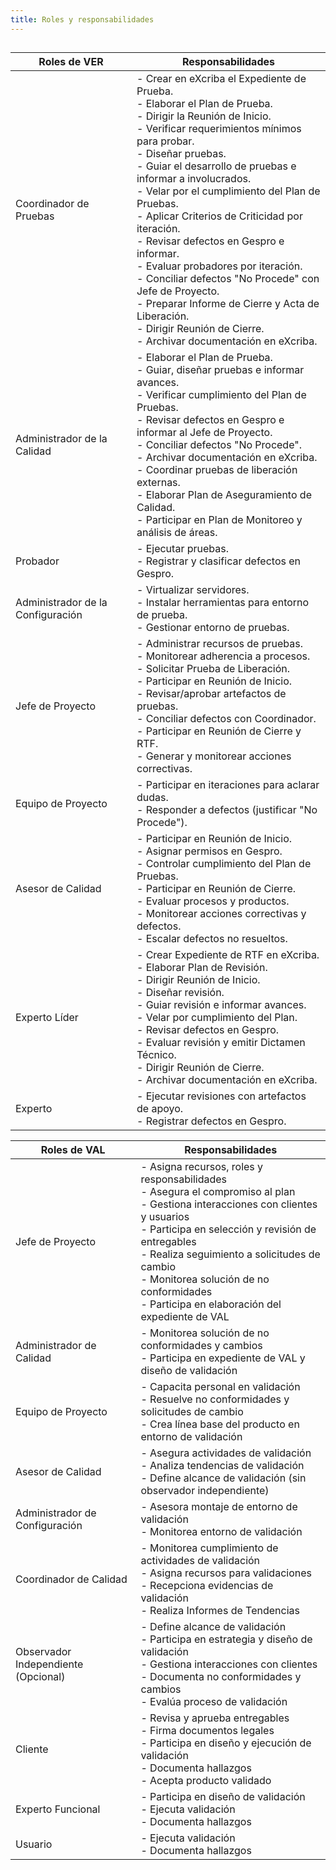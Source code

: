```yaml
---
title: Roles y responsabilidades
---
```


## 
| Roles de VER                   | Responsabilidades |
| -------------------------- | -------------------------------------------- |
| Coordinador de Pruebas | - Crear en eXcriba el Expediente de Prueba.<br>- Elaborar el Plan de Prueba.<br>- Dirigir la Reunión de Inicio.<br>- Verificar requerimientos mínimos para probar.<br>- Diseñar pruebas.<br>- Guiar el desarrollo de pruebas e informar a involucrados.<br>- Velar por el cumplimiento del Plan de Pruebas.<br>- Aplicar Criterios de Criticidad por iteración.<br>- Revisar defectos en Gespro e informar.<br>- Evaluar probadores por iteración.<br>- Conciliar defectos "No Procede" con Jefe de Proyecto.<br>- Preparar Informe de Cierre y Acta de Liberación.<br>- Dirigir Reunión de Cierre.<br>- Archivar documentación en eXcriba. |
| Administrador de la Calidad | - Elaborar el Plan de Prueba.<br>- Guiar, diseñar pruebas e informar avances.<br>- Verificar cumplimiento del Plan de Pruebas.<br>- Revisar defectos en Gespro e informar al Jefe de Proyecto.<br>- Conciliar defectos "No Procede".<br>- Archivar documentación en eXcriba.<br>- Coordinar pruebas de liberación externas.<br>- Elaborar Plan de Aseguramiento de Calidad.<br>- Participar en Plan de Monitoreo y análisis de áreas. |
| Probador | - Ejecutar pruebas.<br>- Registrar y clasificar defectos en Gespro. |
| Administrador de la Configuración | - Virtualizar servidores.<br>- Instalar herramientas para entorno de prueba.<br>- Gestionar entorno de pruebas. |
| Jefe de Proyecto | - Administrar recursos de pruebas.<br>- Monitorear adherencia a procesos.<br>- Solicitar Prueba de Liberación.<br>- Participar en Reunión de Inicio.<br>- Revisar/aprobar artefactos de pruebas.<br>- Conciliar defectos con Coordinador.<br>- Participar en Reunión de Cierre y RTF.<br>- Generar y monitorear acciones correctivas. |
| Equipo de Proyecto | - Participar en iteraciones para aclarar dudas.<br>- Responder a defectos (justificar "No Procede"). |
| Asesor de Calidad | - Participar en Reunión de Inicio.<br>- Asignar permisos en Gespro.<br>- Controlar cumplimiento del Plan de Pruebas.<br>- Participar en Reunión de Cierre.<br>- Evaluar procesos y productos.<br>- Monitorear acciones correctivas y defectos.<br>- Escalar defectos no resueltos. |
| Experto Líder | - Crear Expediente de RTF en eXcriba.<br>- Elaborar Plan de Revisión.<br>- Dirigir Reunión de Inicio.<br>- Diseñar revisión.<br>- Guiar revisión e informar avances.<br>- Velar por cumplimiento del Plan.<br>- Revisar defectos en Gespro.<br>- Evaluar revisión y emitir Dictamen Técnico.<br>- Dirigir Reunión de Cierre.<br>- Archivar documentación en eXcriba. |
| Experto | - Ejecutar revisiones con artefactos de apoyo.<br>- Registrar defectos en Gespro. |

| Roles de VAL | Responsabilidades |
|-------|-------------------|
| Jefe de Proyecto | - Asigna recursos, roles y responsabilidades<br>- Asegura el compromiso al plan<br>- Gestiona interacciones con clientes y usuarios<br>- Participa en selección y revisión de entregables<br>- Realiza seguimiento a solicitudes de cambio<br>- Monitorea solución de no conformidades<br>- Participa en elaboración del expediente de VAL |
| Administrador de Calidad | - Monitorea solución de no conformidades y cambios<br>- Participa en expediente de VAL y diseño de validación |
| Equipo de Proyecto | - Capacita personal en validación<br>- Resuelve no conformidades y solicitudes de cambio<br>- Crea línea base del producto en entorno de validación |
| Asesor de Calidad | - Asegura actividades de validación<br>- Analiza tendencias de validación<br>- Define alcance de validación (sin observador independiente) |
| Administrador de Configuración | - Asesora montaje de entorno de validación<br>- Monitorea entorno de validación |
| Coordinador de Calidad | - Monitorea cumplimiento de actividades de validación<br>- Asigna recursos para validaciones<br>- Recepciona evidencias de validación<br>- Realiza Informes de Tendencias |
| Observador Independiente (Opcional) | - Define alcance de validación<br>- Participa en estrategia y diseño de validación<br>- Gestiona interacciones con clientes<br>- Documenta no conformidades y cambios<br>- Evalúa proceso de validación |
| Cliente | - Revisa y aprueba entregables<br>- Firma documentos legales<br>- Participa en diseño y ejecución de validación<br>- Documenta hallazgos<br>- Acepta producto validado |
| Experto Funcional | - Participa en diseño de validación<br>- Ejecuta validación<br>- Documenta hallazgos |
| Usuario | - Ejecuta validación<br>- Documenta hallazgos |